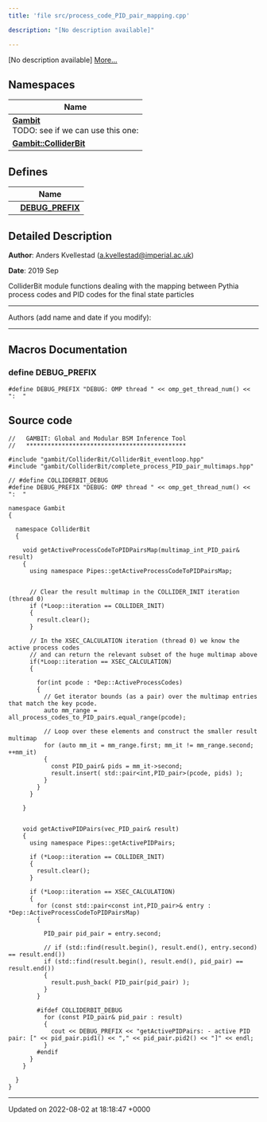 ```yaml
---
title: 'file src/process_code_PID_pair_mapping.cpp'

description: "[No description available]"

---
```







[No description available] [More...](#detailed-description)

## Namespaces

| Name           |
| -------------- |
| **[Gambit](/documentation/code/darkbit_development/namespaces/namespacegambit/)** <br>TODO: see if we can use this one:  |
| **[Gambit::ColliderBit](/documentation/code/darkbit_development/namespaces/namespacegambit_1_1colliderbit/)**  |

## Defines

|                | Name           |
| -------------- | -------------- |
|  | **[DEBUG_PREFIX](/documentation/code/darkbit_development/files/process__code__pid__pair__mapping_8cpp/#define-debug-prefix)**  |

## Detailed Description


**Author**: Anders Kvellestad ([a.kvellestad@imperial.ac.uk](mailto:a.kvellestad@imperial.ac.uk)) 

**Date**: 2019 Sep

ColliderBit module functions dealing with the mapping between Pythia process codes and PID codes for the final state particles



------------------

Authors (add name and date if you modify):



------------------




## Macros Documentation

### define DEBUG_PREFIX

```
#define DEBUG_PREFIX "DEBUG: OMP thread " << omp_get_thread_num() << ":  "
```


## Source code

```
//   GAMBIT: Global and Modular BSM Inference Tool
//   *********************************************

#include "gambit/ColliderBit/ColliderBit_eventloop.hpp"
#include "gambit/ColliderBit/complete_process_PID_pair_multimaps.hpp"

// #define COLLIDERBIT_DEBUG
#define DEBUG_PREFIX "DEBUG: OMP thread " << omp_get_thread_num() << ":  "

namespace Gambit
{

  namespace ColliderBit
  {

    void getActiveProcessCodeToPIDPairsMap(multimap_int_PID_pair& result)
    {
      using namespace Pipes::getActiveProcessCodeToPIDPairsMap;


      // Clear the result multimap in the COLLIDER_INIT iteration (thread 0)
      if (*Loop::iteration == COLLIDER_INIT)
      {
        result.clear();
      }

      // In the XSEC_CALCULATION iteration (thread 0) we know the active process codes
      // and can return the relevant subset of the huge multimap above
      if(*Loop::iteration == XSEC_CALCULATION)
      {

        for(int pcode : *Dep::ActiveProcessCodes)
        {
          // Get iterator bounds (as a pair) over the multimap entries that match the key pcode.
          auto mm_range = all_process_codes_to_PID_pairs.equal_range(pcode);

          // Loop over these elements and construct the smaller result multimap
          for (auto mm_it = mm_range.first; mm_it != mm_range.second; ++mm_it)
          {
            const PID_pair& pids = mm_it->second;
            result.insert( std::pair<int,PID_pair>(pcode, pids) );
          }
        }
      }

    }


    void getActivePIDPairs(vec_PID_pair& result)
    {
      using namespace Pipes::getActivePIDPairs;

      if (*Loop::iteration == COLLIDER_INIT)
      {
        result.clear();
      }

      if (*Loop::iteration == XSEC_CALCULATION)
      {
        for (const std::pair<const int,PID_pair>& entry : *Dep::ActiveProcessCodeToPIDPairsMap)
        {

          PID_pair pid_pair = entry.second;

          // if (std::find(result.begin(), result.end(), entry.second) == result.end())
          if (std::find(result.begin(), result.end(), pid_pair) == result.end())
          {
            result.push_back( PID_pair(pid_pair) );
          }
        }

        #ifdef COLLIDERBIT_DEBUG
          for (const PID_pair& pid_pair : result)
          {
            cout << DEBUG_PREFIX << "getActivePIDPairs: - active PID pair: [" << pid_pair.pid1() << "," << pid_pair.pid2() << "]" << endl;
          }
        #endif
      }
    }

  } 
} 
```


-------------------------------

Updated on 2022-08-02 at 18:18:47 +0000
